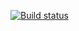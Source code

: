 [![Build status](https://ci.appveyor.com/api/projects/status/debbdytm8n87eqln?svg=true)](https://ci.appveyor.com/project/EvgeniyaYar/selenide)
